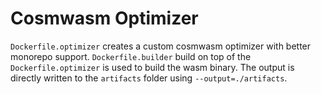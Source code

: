 # Cosmwasm Optimizer

`Dockerfile.optimizer` creates a custom cosmwasm optimizer with better monorepo support.
`Dockerfile.builder` build on top of the `Dockerfile.optimizer` is used to build the wasm binary.
The output is directly written to the `artifacts` folder using `--output=./artifacts`.
